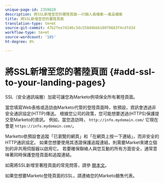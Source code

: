```yaml
---
unique-page-id: 2359828
description: 將SSL新增至您的著陸頁面——行銷人員檔案——產品檔案
title: 將SSL新增至您的著陸頁面
translation-type: tm+mt
source-git-commit: 47b2fee7d146c3dc558d4bbb10070683f4cdfd3d
workflow-type: tm+mt
source-wordcount: '185'
ht-degree: 0%

---
```



# 將SSL新增至您的著陸頁面 {#add-ssl-to-your-landing-pages}

SSL（安全通訊端層）加密可讓您為Marketo例項保全所有著陸頁面。

當您填寫Web表格或造訪由Marketo代管的登陸頁面時，依預設，資訊會透過非安全通訊協定(HTTP)傳送。 根據您公司的政策，您可能想要透過(HTTPS)保護提交至Marketo的資訊。 例如，當您造訪時， `http://info.mydomain.com/` 它現在會是 `https://info.mydomain.com/`。

Marketto依預設會追蹤「已瀏覽的網頁」和「在網頁上按一下連結」，而非安全的HTTP通訊協定。 如果您想要使用其憑證保護追蹤連結，則需要Market來建立個別的非共用伺服器以啟用它。 若要確保聯絡人與您互動的所有方面安全，通常意味著同時保護登陸頁面和追蹤連結。

如需將SSL新增至著陸頁面的常見問答，請參 [閱本文](http://nation.marketo.com/docs/DOC-5612)。

如果您想要Marketo登陸頁面的SSL，請連絡您的Marketo銷售代表。
